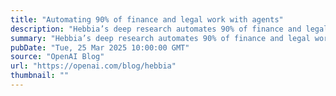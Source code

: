 ```yaml
---
title: "Automating 90% of finance and legal work with agents"
description: "Hebbia’s deep research automates 90% of finance and legal work, powered by OpenAI"
summary: "Hebbia’s deep research automates 90% of finance and legal work, powered by OpenAI"
pubDate: "Tue, 25 Mar 2025 10:00:00 GMT"
source: "OpenAI Blog"
url: "https://openai.com/blog/hebbia"
thumbnail: ""
---
```


